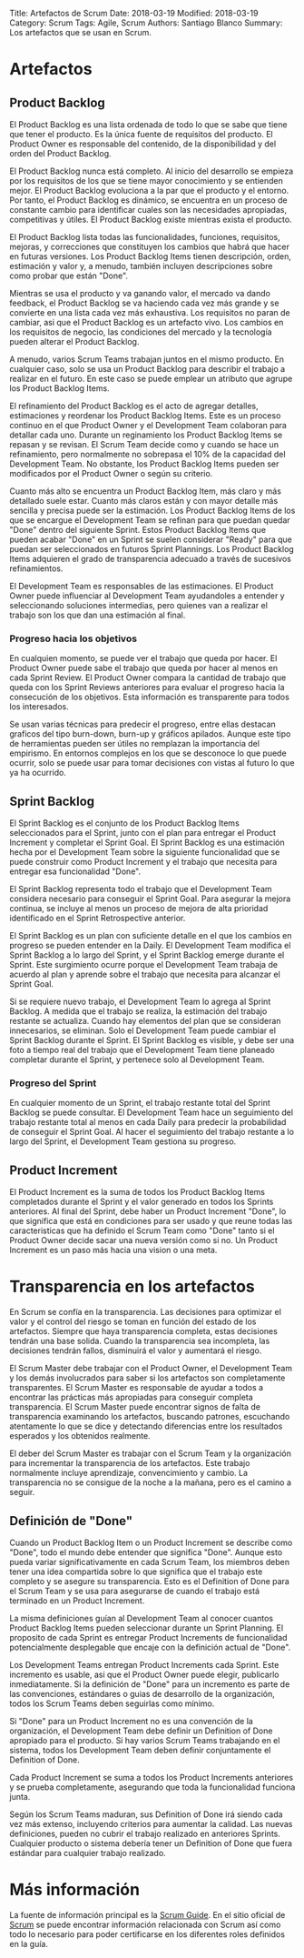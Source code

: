 Title: Artefactos de Scrum
Date: 2018-03-19
Modified: 2018-03-19
Category: Scrum
Tags: Agile, Scrum
Authors: Santiago Blanco
Summary: Los artefactos que se usan en Scrum.

# Artefactos

## Product Backlog

El Product Backlog es una lista ordenada de todo lo que se sabe que tiene que tener el producto. Es la única fuente de requisitos del producto. El Product Owner es responsable del contenido, de la disponibilidad y del orden del Product Backlog.

El Product Backlog nunca está completo. Al inicio del desarrollo se empieza por los requisitos de los que se tiene mayor conocimiento y se entienden mejor. El Product Backlog evoluciona a la par que el producto y el entorno. Por tanto, el Product Backlog es dinámico, se encuentra en un proceso de constante cambio para identificar cuales son las necesidades apropiadas, competitivas y útiles. El Product Backlog existe mientras exista el producto.

El Product Backlog lista todas las funcionalidades, funciones, requisitos, mejoras, y correcciones que constituyen los cambios que habrá que hacer en futuras versiones. Los Product Backlog Items tienen descripción, orden, estimación y valor y, a menudo, también incluyen descripciones sobre como probar que están "Done".

Mientras se usa el producto y va ganando valor, el mercado va dando feedback, el Product Backlog se va haciendo cada vez más grande y se convierte en una lista cada vez más exhaustiva. Los requisitos no paran de cambiar, asi que el Product Backlog es un artefacto vivo. Los cambios en los requisitos de negocio, las condiciones del mercado y la tecnología pueden alterar el Product Backlog.

A menudo, varios Scrum Teams trabajan juntos en el mismo producto. En cualquier caso, solo se usa un Product Backlog para describir el trabajo a realizar en el futuro. En este caso se puede emplear un atributo que agrupe los Product Backlog Items.

El refinamiento del Product Backlog es el acto de agregar detalles, estimaciones y reordenar los Product Backlog Items. Este es un proceso continuo en el que Product Owner y el Development Team colaboran para detallar cada uno. Durante un reginamiento los Product Backlog Items se repasan y se revisan. El Scrum Team decide como y cuando se hace un refinamiento, pero normalmente no sobrepasa el 10% de la capacidad del Development Team. No obstante, los Product Backlog Items pueden ser modificados por el Product Owner o según su criterio.

Cuanto más alto se encuentra un Product Backlog Item, más claro y más detallado suele estar. Cuanto más claros están y con mayor detalle más sencilla y precisa puede ser la estimación. Los Product Backlog Items de los que se encargue el Development Team se refinan para que puedan quedar "Done" dentro del siguiente Sprint. Estos Product Backlog Items que pueden acabar "Done" en un Sprint se suelen considerar "Ready" para que puedan ser seleccionados en futuros Sprint Plannings. Los Product Backlog Items adquieren el grado de transparencia adecuado a través de sucesivos refinamientos.

El Development Team es responsables de las estimaciones. El Product Owner puede influenciar al Development Team ayudandoles a entender y seleccionando soluciones intermedias, pero quienes van a realizar el trabajo son los que dan una estimación al final.

### Progreso hacia los objetivos

En cualquien momento, se puede ver el trabajo que queda por hacer. El Product Owner puede sabe el trabajo que queda por hacer al menos en cada Sprint Review. El Product Owner compara la cantidad de trabajo que queda con los Sprint Reviews anteriores para evaluar el progreso hacia la consecución de los objetivos. Esta información es transparente para todos los interesados.

Se usan varias técnicas para predecir el progreso, entre ellas destacan graficos del tipo burn-down, burn-up y gráficos apilados. Aunque este tipo de herramientas pueden ser útiles no remplazan la importancia del empirismo. En entornos complejos en los que se desconoce lo que puede ocurrir, solo se puede usar para tomar decisiones con vistas al futuro lo que ya ha ocurrido.

## Sprint Backlog

El Sprint Backlog es el conjunto de los Product Backlog Items seleccionados para el Sprint, junto con el plan para entregar el Product Increment y completar el Sprint Goal. El Sprint Backlog es una estimación hecha por el Development Team sobre la siguiente funcionalidad que se puede construir como Product Increment y el trabajo que necesita para entregar esa funcionalidad "Done".

El Sprint Backlog representa todo el trabajo que el Development Team considera necesario para conseguir el Sprint Goal. Para asegurar la mejora continua, se incluye al menos un proceso de mejora de alta prioridad identificado en el Sprint Retrospective anterior.

El Sprint Backlog es un plan con suficiente detalle en el que los cambios en progreso se pueden entender en la Daily. El Development Team modifica el Sprint Backlog a lo largo del Sprint, y el Sprint Backlog emerge durante el Sprint. Este surgimiento ocurre porque el Development Team trabaja de acuerdo al plan y aprende sobre el trabajo que necesita para alcanzar el Sprint Goal.

Si se requiere nuevo trabajo, el Development Team lo agrega al Sprint Backlog. A medida que el trabajo se realiza, la estimación del trabajo restante se actualiza. Cuando hay elementos del plan que se consideran innecesarios, se eliminan. Solo el Development Team puede cambiar el Sprint Backlog durante el Sprint. El Sprint Backlog es visible, y debe ser una foto a tiempo real del trabajo que el Development Team tiene planeado completar durante el Sprint, y pertenece solo al Development Team.

### Progreso del Sprint

En cualquier momento de un Sprint, el trabajo restante total del Sprint Backlog se puede consultar. El Development Team hace un seguimiento del trabajo restante total al menos en cada Daily para predecir la probabilidad de conseguir el Sprint Goal. Al hacer el seguimiento del trabajo restante a lo largo del Sprint, el Development Team gestiona su progreso.

## Product Increment

El Product Increment es la suma de todos los Product Backlog Items completados durante el Sprint y el valor generado en todos los Sprints anteriores. Al final del Sprint, debe haber un Product Increment "Done", lo que significa que está en condiciones para ser usado y que reune todas las caracteristicas que ha definido el Scrum Team como "Done" tanto si el Product Owner decide sacar una nueva versión como si no. Un Product Increment es un paso más hacia una vision o una meta.

# Transparencia en los artefactos

En Scrum se confía en la transparencia. Las decisiones para optimizar el valor y el control del riesgo se toman en función del estado de los artefactos. Siempre que haya transparencia completa, estas decisiones tendrán una base solida. Cuando la transparencia sea incompleta, las decisiones tendrán fallos, disminuirá el valor y aumentará el riesgo.

El Scrum Master debe trabajar con el Product Owner, el Development Team y los demás involucrados para saber si los artefactos son completamente transparentes. El Scrum Master es responsable de ayudar a todos a encontrar las prácticas más apropiadas para conseguir completa transparencia. El Scrum Master puede encontrar signos de falta de transparencia examinando los artefactos, buscando patrones, escuchando atentamente lo que se dice y detectando diferencias entre los resultados esperados y los obtenidos realmente.

El deber del Scrum Master es trabajar con el Scrum Team y la organización para incrementar la transparencia de los artefactos. Este trabajo normalmente incluye aprendizaje, convencimiento y cambio. La transparencia no se consigue de la noche a la mañana, pero es el camino a seguir.

## Definición de "Done"

Cuando un Product Backlog Item o un Product Increment se describe como "Done", todo el mundo debe entender que significa "Done". Aunque esto pueda variar significativamente en cada Scrum Team, los miembros deben tener una idea compartida sobre lo que significa que el trabajo este completo y se asegure su transparencia. Esto es el Definition of Done para el Scrum Team y se usa para asegurarse de cuando el trabajo está terminado en un Product Increment.

La misma definiciones guían al Development Team al conocer cuantos Product Backlog Items pueden seleccionar durante un Sprint Planning. El proposito de cada Sprint es entregar Product Increments de funcionalidad potencialmente desplegable que encaje con la definición actual de "Done".

Los Development Teams entregan Product Increments cada Sprint. Este incremento es usable, asi que el Product Owner puede elegir, publicarlo inmediatamente. Si la definición de "Done" para un incremento es parte de las convenciones, estándares o guias de desarrollo de la organización, todos los Scrum Teams deben seguirlas como mínimo.

Si "Done" para un Product Increment no es una convención de la organización, el Development Team debe definir un Definition of Done apropiado para el producto. Si hay varios Scrum Teams trabajando en el sistema, todos los Development Team deben definir conjuntamente el Definition of Done.

Cada Product Increment se suma a todos los Product Increments anteriores y se prueba completamente, asegurando que toda la funcionalidad funciona junta.

Según los Scrum Teams maduran, sus Definition of Done irá siendo cada vez más extenso, incluyendo criterios para aumentar la calidad. Las nuevas definiciones, pueden no cubrir el trabajo realizado en anteriores Sprints. Cualquier producto o sistema debería tener un Definition of Done que fuera estándar para cualquier trabajo realizado.

# Más información

La fuente de información principal es la [Scrum Guide](http://www.scrumguides.org/scrum-guide.html). En el sitio oficial de [Scrum](https://www.scrum.org/) se puede encontrar información relacionada con Scrum así como todo lo necesario para poder certificarse en los diferentes roles definidos en la guía.
